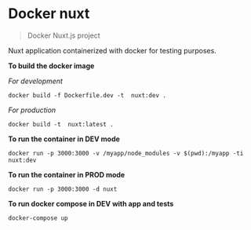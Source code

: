 # Docker nuxt

> Docker Nuxt.js project

Nuxt application containerized with docker for testing purposes.

**To build the docker image**

*For development*

`docker build -f Dockerfile.dev -t  nuxt:dev .`

*For production*

`docker build -t  nuxt:latest .`


**To run the container in DEV mode**

`docker run -p 3000:3000 -v /myapp/node_modules -v $(pwd):/myapp -ti nuxt:dev`


**To run the container in PROD mode**

`docker run -p 3000:3000 -d nuxt`


**To run docker compose in DEV with app and tests**

`docker-compose up`
